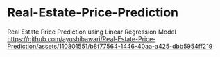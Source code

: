 # Real-Estate-Price-Prediction
Real Estate Price Prediction using Linear Regression Model
https://github.com/ayushibawari/Real-Estate-Price-Prediction/assets/110801551/b8f77564-1446-40aa-a425-dbb5954ff219
